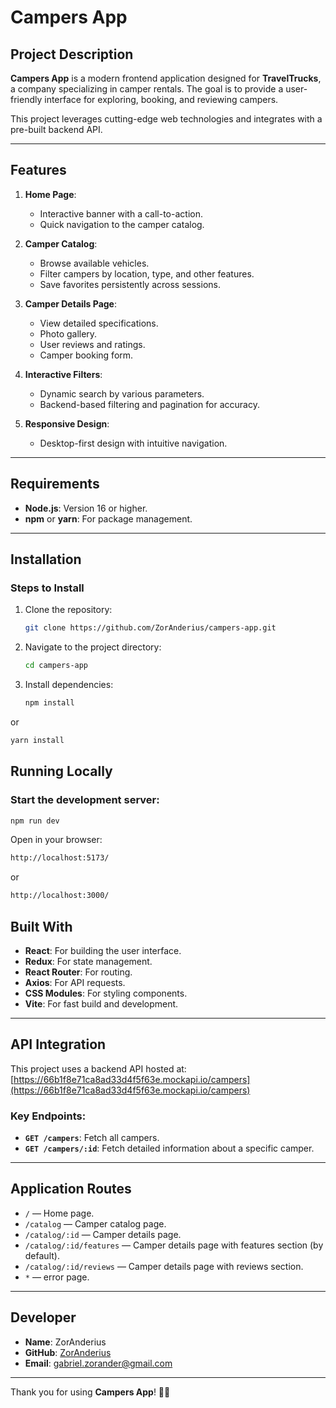 # Campers App

## Project Description

**Campers App** is a modern frontend application designed for **TravelTrucks**,
a company specializing in camper rentals. The goal is to provide a user-friendly
interface for exploring, booking, and reviewing campers.

This project leverages cutting-edge web technologies and integrates with a
pre-built backend API.

---

## Features

1. **Home Page**:

   - Interactive banner with a call-to-action.
   - Quick navigation to the camper catalog.

2. **Camper Catalog**:

   - Browse available vehicles.
   - Filter campers by location, type, and other features.
   - Save favorites persistently across sessions.

3. **Camper Details Page**:

   - View detailed specifications.
   - Photo gallery.
   - User reviews and ratings.
   - Camper booking form.

4. **Interactive Filters**:

   - Dynamic search by various parameters.
   - Backend-based filtering and pagination for accuracy.

5. **Responsive Design**:
   - Desktop-first design with intuitive navigation.

---

## Requirements

- **Node.js**: Version 16 or higher.
- **npm** or **yarn**: For package management.

---

## Installation

### Steps to Install

1. Clone the repository:

   ```bash
   git clone https://github.com/ZorAnderius/campers-app.git
   ```

2. Navigate to the project directory:

   ```bash
   cd campers-app
   ```

3. Install dependencies:
  
   ```bash
   npm install
   ```

or

```bash 
yarn install
```

## Running Locally

### Start the development server:

```bash
npm run dev
```

Open in your browser:

```bash
http://localhost:5173/
```

or

```bash
http://localhost:3000/
```

## Built With

- **React**: For building the user interface.
- **Redux**: For state management.
- **React Router**: For routing.
- **Axios**: For API requests.
- **CSS Modules**: For styling components.
- **Vite**: For fast build and development.

---

## API Integration

This project uses a backend API hosted at:  
[https://66b1f8e71ca8ad33d4f5f63e.mockapi.io/campers](https://66b1f8e71ca8ad33d4f5f63e.mockapi.io/campers)

### Key Endpoints:

- **`GET /campers`**: Fetch all campers.
- **`GET /campers/:id`**: Fetch detailed information about a specific camper.

---

## Application Routes

- `/` — Home page.
- `/catalog` — Camper catalog page.
- `/catalog/:id` — Camper details page.
- `/catalog/:id/features` — Camper details page with features section (by
  default).
- `/catalog/:id/reviews` — Camper details page with reviews section.
- `*` — error page.

---

## Developer

- **Name**: ZorAnderius
- **GitHub**: [ZorAnderius](https://github.com/ZorAnderius)
- **Email**: gabriel.zorander@gmail.com

---

Thank you for using **Campers App**! 🚐✨
